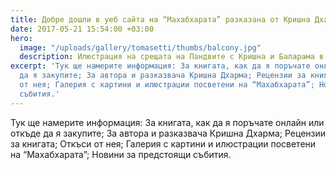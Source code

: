 ```yaml
---
title: Добре дошли в уеб сайта на “Махабхарата” разказана от Кришна Дхарма!
date: 2017-05-21 15:54:00 +03:00
hero:
  image: "/uploads/gallery/tomasetti/thumbs/balcony.jpg"
  description: Илюстрация на срещата на Пандвите с Кришна и Баларама в Дварака.
excerpt: 'Тук ще намерите информация: За книгата, как да я поръчате онлайн или откъде
  да я закупите; За автора и разказвача Кришна Дхарма; Рецензии за книгата; Откъси
  от нея; Галерия с картини и илюстрации посветени на “Махабхарата”; Новини за предстоящи
  събития.'
---
```


Тук ще намерите информация: За книгата, как да я поръчате онлайн или откъде да я закупите; За автора и разказвача Кришна Дхарма; Рецензии за книгата; Откъси от нея; Галерия с картини и илюстрации посветени на “Махабхарата”; Новини за предстоящи събития.